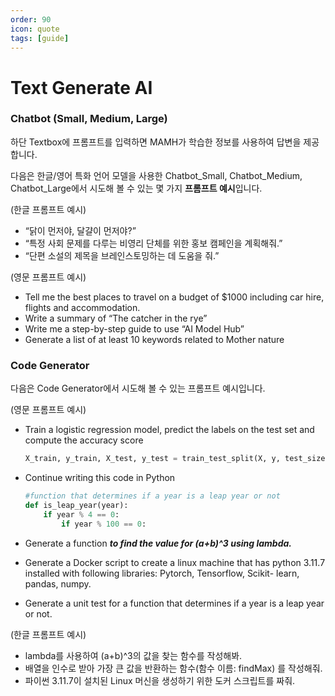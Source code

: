 ```yaml
---
order: 90
icon: quote
tags: [guide]
---
```



# **Text Generate AI**

### Chatbot (Small, Medium, Large)

하단 Textbox에 프롬프트를 입력하면 MAMH가 학습한 정보를 사용하여 답변을 제공합니다.

다음은 한글/영어 특화 언어 모델을 사용한 Chatbot_Small, Chatbot_Medium, Chatbot_Large에서 시도해 볼 수 있는 몇 가지 **프롬프트 예시**입니다.

(한글 프롬프트 예시)

- “닭이 먼저야, 달걀이 먼저야?”
- “특정 사회 문제를 다루는 비영리 단체를 위한 홍보 캠페인을 계획해줘.”
- “단편 소설의 제목을 브레인스토밍하는 데 도움을 줘.”

(영문 프롬프트 예시)

- Tell me the best places to travel on a budget of $1000 including car hire, flights and accommodation.
- Write a summary of “The catcher in the rye”
- Write me a step-by-step guide to use “AI Model Hub”
- Generate a list of at least 10 keywords related to Mother nature

### Code Generator

다음은 Code Generator에서 시도해 볼 수 있는 프롬프트 예시입니다.

(영문 프롬프트 예시)

- Train a logistic regression model, predict the labels on the test set and compute the accuracy score
    
    ```python
    X_train, y_train, X_test, y_test = train_test_split(X, y, test_size=0.1)
    ```
    
- Continue writing this code in Python
    
    ```python
    #function that determines if a year is a leap year or not
    def is_leap_year(year):
        if year % 4 == 0:
            if year % 100 == 0:
    ```
    
- Generate a function ***to find the value for (a+b)^3 using lambda.***
- Generate a Docker script to create a linux machine that has python 3.11.7
installed with following libraries: Pytorch, Tensorflow, Scikit- learn, pandas, numpy.
- Generate a unit test for a function that determines if a year is a leap year or not.

(한글 프롬프트 예시)

- lambda를 사용하여 (a+b)^3의 값을 찾는 함수를 작성해봐.
- 배열을 인수로 받아 가장 큰 값을 반환하는 함수(함수 이름: findMax) 를 작성해줘.
- 파이썬 3.11.7이 설치된 Linux 머신을 생성하기 위한 도커 스크립트를 짜줘.